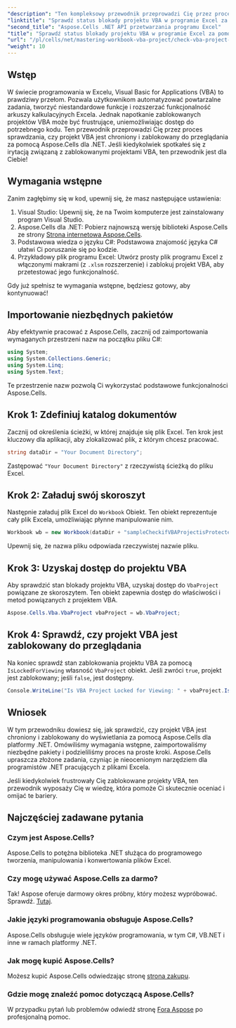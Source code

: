 ```yaml
---
"description": "Ten kompleksowy przewodnik przeprowadzi Cię przez proces sprawdzania, czy projekt VBA w programie Excel jest zablokowany do wyświetlania za pomocą zaawansowanej biblioteki Aspose.Cells for .NET. Idealne rozwiązanie dla programistów .NET i użytkowników programu Excel."
"linktitle": "Sprawdź status blokady projektu VBA w programie Excel za pomocą Aspose.Cells"
"second_title": "Aspose.Cells .NET API przetwarzania programu Excel"
"title": "Sprawdź status blokady projektu VBA w programie Excel za pomocą Aspose.Cells"
"url": "/pl/cells/net/mastering-workbook-vba-project/check-vba-project-lock-status/"
"weight": 10
---
```


## Wstęp

W świecie programowania w Excelu, Visual Basic for Applications (VBA) to prawdziwy przełom. Pozwala użytkownikom automatyzować powtarzalne zadania, tworzyć niestandardowe funkcje i rozszerzać funkcjonalność arkuszy kalkulacyjnych Excela. Jednak napotkanie zablokowanych projektów VBA może być frustrujące, uniemożliwiając dostęp do potrzebnego kodu. Ten przewodnik przeprowadzi Cię przez proces sprawdzania, czy projekt VBA jest chroniony i zablokowany do przeglądania za pomocą Aspose.Cells dla .NET. Jeśli kiedykolwiek spotkałeś się z irytacją związaną z zablokowanymi projektami VBA, ten przewodnik jest dla Ciebie!

## Wymagania wstępne

Zanim zagłębimy się w kod, upewnij się, że masz następujące ustawienia:

1. Visual Studio: Upewnij się, że na Twoim komputerze jest zainstalowany program Visual Studio.
2. Aspose.Cells dla .NET: Pobierz najnowszą wersję biblioteki Aspose.Cells ze strony [Strona internetowa Aspose.Cells](https://releases.aspose.com/cells/net/).
3. Podstawowa wiedza o języku C#: Podstawowa znajomość języka C# ułatwi Ci poruszanie się po kodzie.
4. Przykładowy plik programu Excel: Utwórz prosty plik programu Excel z włączonymi makrami (z `.xlsm` rozszerzenie) i zablokuj projekt VBA, aby przetestować jego funkcjonalność.

Gdy już spełnisz te wymagania wstępne, będziesz gotowy, aby kontynuować!

## Importowanie niezbędnych pakietów

Aby efektywnie pracować z Aspose.Cells, zacznij od zaimportowania wymaganych przestrzeni nazw na początku pliku C#:

```csharp
using System;
using System.Collections.Generic;
using System.Linq;
using System.Text;
```

Te przestrzenie nazw pozwolą Ci wykorzystać podstawowe funkcjonalności Aspose.Cells.

## Krok 1: Zdefiniuj katalog dokumentów

Zacznij od określenia ścieżki, w której znajduje się plik Excel. Ten krok jest kluczowy dla aplikacji, aby zlokalizować plik, z którym chcesz pracować.

```csharp
string dataDir = "Your Document Directory";
```

Zastępować `"Your Document Directory"` z rzeczywistą ścieżką do pliku Excel.

## Krok 2: Załaduj swój skoroszyt

Następnie załaduj plik Excel do `Workbook` Obiekt. Ten obiekt reprezentuje cały plik Excela, umożliwiając płynne manipulowanie nim.

```csharp
Workbook wb = new Workbook(dataDir + "sampleCheckifVBAProjectisProtected.xlsm");
```

Upewnij się, że nazwa pliku odpowiada rzeczywistej nazwie pliku.

## Krok 3: Uzyskaj dostęp do projektu VBA

Aby sprawdzić stan blokady projektu VBA, uzyskaj dostęp do `VbaProject` powiązane ze skoroszytem. Ten obiekt zapewnia dostęp do właściwości i metod powiązanych z projektem VBA.

```csharp
Aspose.Cells.Vba.VbaProject vbaProject = wb.VbaProject;
```

## Krok 4: Sprawdź, czy projekt VBA jest zablokowany do przeglądania

Na koniec sprawdź stan zablokowania projektu VBA za pomocą `IsLockedForViewing` własność `VbaProject` obiekt. Jeśli zwróci `true`, projekt jest zablokowany; jeśli `false`, jest dostępny.

```csharp
Console.WriteLine("Is VBA Project Locked for Viewing: " + vbaProject.IsLockedForViewing);
```

## Wniosek

W tym przewodniku dowiesz się, jak sprawdzić, czy projekt VBA jest chroniony i zablokowany do wyświetlania za pomocą Aspose.Cells dla platformy .NET. Omówiliśmy wymagania wstępne, zaimportowaliśmy niezbędne pakiety i podzieliliśmy proces na proste kroki. Aspose.Cells upraszcza złożone zadania, czyniąc je nieocenionym narzędziem dla programistów .NET pracujących z plikami Excela.

Jeśli kiedykolwiek frustrowały Cię zablokowane projekty VBA, ten przewodnik wyposaży Cię w wiedzę, która pomoże Ci skutecznie oceniać i omijać te bariery.

## Najczęściej zadawane pytania

### Czym jest Aspose.Cells?

Aspose.Cells to potężna biblioteka .NET służąca do programowego tworzenia, manipulowania i konwertowania plików Excel.

### Czy mogę używać Aspose.Cells za darmo?

Tak! Aspose oferuje darmowy okres próbny, który możesz wypróbować. Sprawdź. [Tutaj](https://releases.aspose.com/).

### Jakie języki programowania obsługuje Aspose.Cells?

Aspose.Cells obsługuje wiele języków programowania, w tym C#, VB.NET i inne w ramach platformy .NET.

### Jak mogę kupić Aspose.Cells?

Możesz kupić Aspose.Cells odwiedzając stronę [strona zakupu](https://purchase.aspose.com/buy).

### Gdzie mogę znaleźć pomoc dotyczącą Aspose.Cells?

W przypadku pytań lub problemów odwiedź stronę [Fora Aspose](https://forum.aspose.com/c/cells/9) po profesjonalną pomoc.